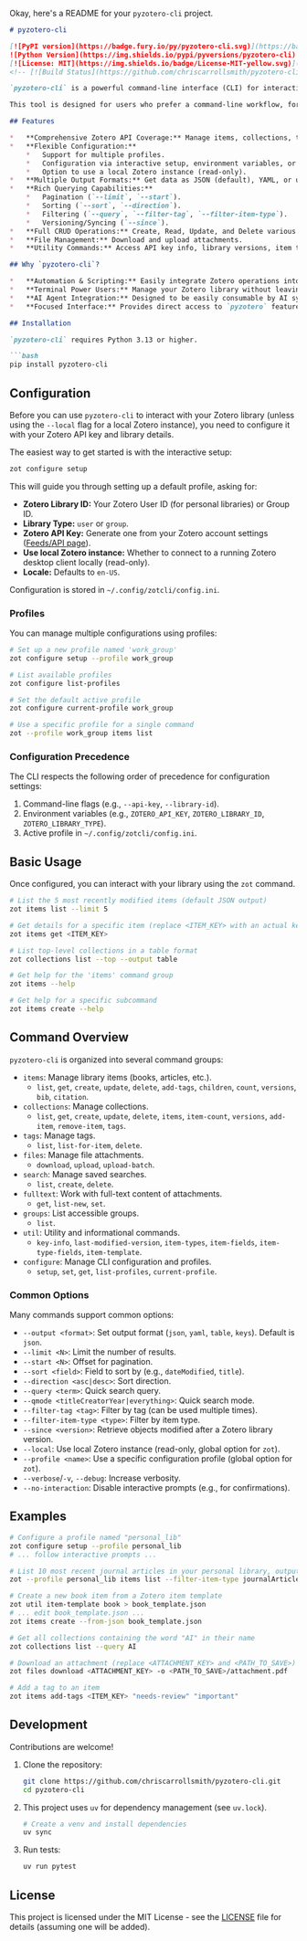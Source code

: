 Okay, here's a README for your `pyzotero-cli` project.

```markdown
# pyzotero-cli

[![PyPI version](https://badge.fury.io/py/pyzotero-cli.svg)](https://badge.fury.io/py/pyzotero-cli)
![Python Version](https://img.shields.io/pypi/pyversions/pyzotero-cli)
[![License: MIT](https://img.shields.io/badge/License-MIT-yellow.svg)](https://opensource.org/licenses/MIT)
<!-- [![Build Status](https://github.com/chriscarrollsmith/pyzotero-cli/actions/workflows/python-package.yml/badge.svg)](https://github.com/chriscarrollsmith/pyzotero-cli/actions/workflows/python-package.yml) -->

`pyzotero-cli` is a powerful command-line interface (CLI) for interacting with your Zotero library. It acts as a wrapper around the excellent [pyzotero](https://github.com/zotero/pyzotero) library, exposing its rich functionality directly to your terminal.

This tool is designed for users who prefer a command-line workflow, for scripting Zotero interactions, or for integration with other tools and AI agents that can leverage shell commands.

## Features

*   **Comprehensive Zotero API Coverage:** Manage items, collections, tags, attachments, saved searches, full-text content, and groups.
*   **Flexible Configuration:**
    *   Support for multiple profiles.
    *   Configuration via interactive setup, environment variables, or direct CLI flags.
    *   Option to use a local Zotero instance (read-only).
*   **Multiple Output Formats:** Get data as JSON (default), YAML, or user-friendly tables. Also supports `keys` output for easy piping.
*   **Rich Querying Capabilities:**
    *   Pagination (`--limit`, `--start`).
    *   Sorting (`--sort`, `--direction`).
    *   Filtering (`--query`, `--filter-tag`, `--filter-item-type`).
    *   Versioning/Syncing (`--since`).
*   **Full CRUD Operations:** Create, Read, Update, and Delete various Zotero entities.
*   **File Management:** Download and upload attachments.
*   **Utility Commands:** Access API key info, library versions, item type definitions, and more.

## Why `pyzotero-cli`?

*   **Automation & Scripting:** Easily integrate Zotero operations into your shell scripts and automated workflows.
*   **Terminal Power Users:** Manage your Zotero library without leaving the command line.
*   **AI Agent Integration:** Designed to be easily consumable by AI systems with Bash/shell execution capabilities.
*   **Focused Interface:** Provides direct access to `pyzotero` features in a command-line paradigm.

## Installation

`pyzotero-cli` requires Python 3.13 or higher.

```bash
pip install pyzotero-cli
```

## Configuration

Before you can use `pyzotero-cli` to interact with your Zotero library (unless using the `--local` flag for a local Zotero instance), you need to configure it with your Zotero API key and library details.

The easiest way to get started is with the interactive setup:

```bash
zot configure setup
```

This will guide you through setting up a default profile, asking for:
*   **Zotero Library ID:** Your Zotero User ID (for personal libraries) or Group ID.
*   **Library Type:** `user` or `group`.
*   **Zotero API Key:** Generate one from your Zotero account settings ([Feeds/API page](https://www.zotero.org/settings/keys)).
*   **Use local Zotero instance:** Whether to connect to a running Zotero desktop client locally (read-only).
*   **Locale:** Defaults to `en-US`.

Configuration is stored in `~/.config/zotcli/config.ini`.

### Profiles

You can manage multiple configurations using profiles:

```bash
# Set up a new profile named 'work_group'
zot configure setup --profile work_group

# List available profiles
zot configure list-profiles

# Set the default active profile
zot configure current-profile work_group

# Use a specific profile for a single command
zot --profile work_group items list
```

### Configuration Precedence

The CLI respects the following order of precedence for configuration settings:
1.  Command-line flags (e.g., `--api-key`, `--library-id`).
2.  Environment variables (e.g., `ZOTERO_API_KEY`, `ZOTERO_LIBRARY_ID`, `ZOTERO_LIBRARY_TYPE`).
3.  Active profile in `~/.config/zotcli/config.ini`.

## Basic Usage

Once configured, you can interact with your library using the `zot` command.

```bash
# List the 5 most recently modified items (default JSON output)
zot items list --limit 5

# Get details for a specific item (replace <ITEM_KEY> with an actual key)
zot items get <ITEM_KEY>

# List top-level collections in a table format
zot collections list --top --output table

# Get help for the 'items' command group
zot items --help

# Get help for a specific subcommand
zot items create --help
```

## Command Overview

`pyzotero-cli` is organized into several command groups:

*   `items`: Manage library items (books, articles, etc.).
    *   `list`, `get`, `create`, `update`, `delete`, `add-tags`, `children`, `count`, `versions`, `bib`, `citation`.
*   `collections`: Manage collections.
    *   `list`, `get`, `create`, `update`, `delete`, `items`, `item-count`, `versions`, `add-item`, `remove-item`, `tags`.
*   `tags`: Manage tags.
    *   `list`, `list-for-item`, `delete`.
*   `files`: Manage file attachments.
    *   `download`, `upload`, `upload-batch`.
*   `search`: Manage saved searches.
    *   `list`, `create`, `delete`.
*   `fulltext`: Work with full-text content of attachments.
    *   `get`, `list-new`, `set`.
*   `groups`: List accessible groups.
    *   `list`.
*   `util`: Utility and informational commands.
    *   `key-info`, `last-modified-version`, `item-types`, `item-fields`, `item-type-fields`, `item-template`.
*   `configure`: Manage CLI configuration and profiles.
    *   `setup`, `set`, `get`, `list-profiles`, `current-profile`.

### Common Options

Many commands support common options:

*   `--output <format>`: Set output format (`json`, `yaml`, `table`, `keys`). Default is `json`.
*   `--limit <N>`: Limit the number of results.
*   `--start <N>`: Offset for pagination.
*   `--sort <field>`: Field to sort by (e.g., `dateModified`, `title`).
*   `--direction <asc|desc>`: Sort direction.
*   `--query <term>`: Quick search query.
*   `--qmode <titleCreatorYear|everything>`: Quick search mode.
*   `--filter-tag <tag>`: Filter by tag (can be used multiple times).
*   `--filter-item-type <type>`: Filter by item type.
*   `--since <version>`: Retrieve objects modified after a Zotero library version.
*   `--local`: Use local Zotero instance (read-only, global option for `zot`).
*   `--profile <name>`: Use a specific configuration profile (global option for `zot`).
*   `--verbose`/`-v`, `--debug`: Increase verbosity.
*   `--no-interaction`: Disable interactive prompts (e.g., for confirmations).

## Examples

```bash
# Configure a profile named "personal_lib"
zot configure setup --profile personal_lib
# ... follow interactive prompts ...

# List 10 most recent journal articles in your personal library, output as a table
zot --profile personal_lib items list --filter-item-type journalArticle --sort dateModified --direction desc --limit 10 --output table

# Create a new book item from a Zotero item template
zot util item-template book > book_template.json
# ... edit book_template.json ...
zot items create --from-json book_template.json

# Get all collections containing the word "AI" in their name
zot collections list --query AI

# Download an attachment (replace <ATTACHMENT_KEY> and <PATH_TO_SAVE>)
zot files download <ATTACHMENT_KEY> -o <PATH_TO_SAVE>/attachment.pdf

# Add a tag to an item
zot items add-tags <ITEM_KEY> "needs-review" "important"
```

## Development

Contributions are welcome!

1.  Clone the repository:
    ```bash
    git clone https://github.com/chriscarrollsmith/pyzotero-cli.git
    cd pyzotero-cli
    ```

2.  This project uses `uv` for dependency management (see `uv.lock`).
    ```bash
    # Create a venv and install dependencies
    uv sync
    ```

3.  Run tests:
    ```bash
    uv run pytest
    ```

## License

This project is licensed under the MIT License - see the [LICENSE](LICENSE) file for details (assuming one will be added).
```
